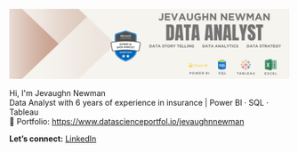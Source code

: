 <p align="center">
  <img src="LinkedIn Data Analyst Banner.png" alt="Banner">
</p>

Hi, I'm Jevaughn Newman  
Data Analyst with 6 years of experience in insurance | Power BI · SQL · Tableau  
🎨 Portfolio: https://www.datascienceportfol.io/jevaughnnewman


**Let’s connect:** [LinkedIn](https://linkedin.com/in/jevaughnnewman)  
